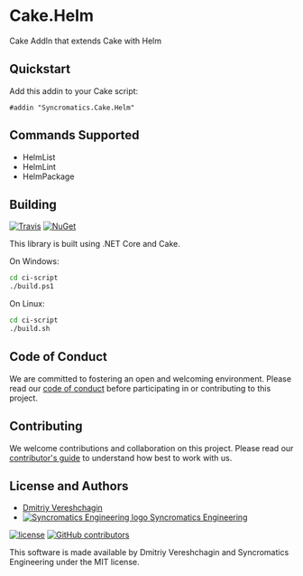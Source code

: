 # Cake.Helm

Cake AddIn that extends Cake with Helm

## Quickstart

Add this addin to your Cake script:

```cake
#addin "Syncromatics.Cake.Helm"
```
## Commands Supported

* HelmList
* HelmLint
* HelmPackage

## Building

[![Travis](https://img.shields.io/travis/syncromatics/Cake.Helm.svg)](https://travis-ci.org/syncromatics/Cake.Helm)
[![NuGet](https://img.shields.io/nuget/v/Cake.Helm.svg)](https://www.nuget.org/packages/Cake.Helm/)

This library is built using .NET Core and Cake.

On Windows:

```bash
cd ci-script
./build.ps1
```

On Linux:

```bash
cd ci-script
./build.sh
```

## Code of Conduct

We are committed to fostering an open and welcoming environment. Please read our [code of conduct](CODE_OF_CONDUCT.md) before participating in or contributing to this project.

## Contributing

We welcome contributions and collaboration on this project. Please read our [contributor's guide](CONTRIBUTING.md) to understand how best to work with us.

## License and Authors

* [Dmitriy Vereshchagin](https://github.com/santey)
* [![Syncromatics Engineering logo](https://en.gravatar.com/userimage/100017782/89bdc96d68ad4b23998e3cdabdeb6e13.png?size=16) Syncromatics Engineering](https://github.com/syncromatics)

[![license](https://img.shields.io/github/license/syncromatics/Cake.Helm.svg)](https://github.com/syncromatics/Cake.Helm/blob/master/LICENSE)
[![GitHub contributors](https://img.shields.io/github/contributors/syncromatics/Cake.Helm.svg)](https://github.com/syncromatics/Cake.Helm/graphs/contributors)

This software is made available by Dmitriy Vereshchagin and Syncromatics Engineering under the MIT license.